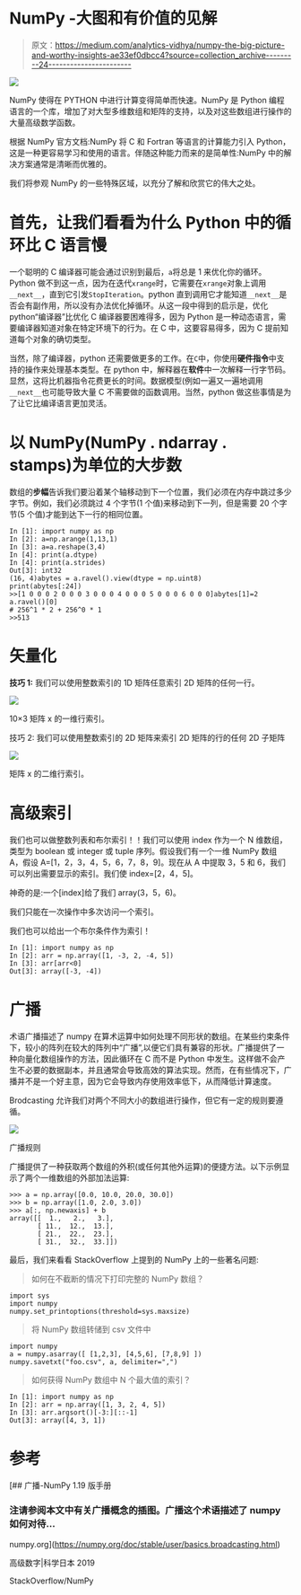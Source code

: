 # NumPy -大图和有价值的见解

> 原文：<https://medium.com/analytics-vidhya/numpy-the-big-picture-and-worthy-insights-ae33ef0dbcc4?source=collection_archive---------24----------------------->

![](img/6aba46d93b52a07e34d51727dabe511b.png)

NumPy 使得在 PYTHON 中进行计算变得简单而快速。NumPy 是 Python 编程语言的一个库，增加了对大型多维数组和矩阵的支持，以及对这些数组进行操作的大量高级数学函数。

根据 NumPy 官方文档:NumPy 将 C 和 Fortran 等语言的计算能力引入 Python，这是一种更容易学习和使用的语言。伴随这种能力而来的是简单性:NumPy 中的解决方案通常是清晰而优雅的。

我们将参观 NumPy 的一些特殊区域，以充分了解和欣赏它的伟大之处。

# **首先，让我们看看为什么 Python 中的循环比 C 语言慢**

一个聪明的 C 编译器可能会通过识别到最后，`a`将总是 1 来优化你的循环。Python 做不到这一点，因为在迭代`xrange`时，它需要在`xrange`对象上调用`__next__`，直到它引发`StopIteration`。python 直到调用它才能知道`__next__`是否会有副作用，所以没有办法优化掉循环。从这一段中得到的启示是，优化 python“编译器”比优化 C 编译器要困难得多，因为 Python 是一种动态语言，需要编译器知道对象在特定环境下的行为。在 C 中，这要容易得多，因为 C 提前知道每个对象的确切类型。

当然，除了编译器，python 还需要做更多的工作。在`C`中，你使用**硬件指令**中支持的操作来处理基本类型。在 python 中，解释器在**软件**中一次解释一行字节码。显然，这将比机器指令花费更长的时间。数据模型(例如一遍又一遍地调用`__next__`也可能导致大量 C 不需要做的函数调用。当然，python 做这些事情是为了让它比编译语言更加灵活。

# **以 NumPy(NumPy . ndarray . stamps)为单位的大步数**

数组的**步幅**告诉我们要沿着某个轴移动到下一个位置，我们必须在内存中跳过多少字节。例如，我们必须跳过 4 个字节(1 个值)来移动到下一列，但是需要 20 个字节(5 个值)才能到达下一行的相同位置。

```
In [1]: import numpy as np
In [2]: a=np.arange(1,13,1)
In [3]: a=a.reshape(3,4)
In [4]: print(a.dtype)
In [4]: print(a.strides)
Out[3]: int32
(16, 4)abytes = a.ravel().view(dtype = np.uint8)
print(abytes[:24])
>>[1 0 0 0 2 0 0 0 3 0 0 0 4 0 0 0 5 0 0 0 6 0 0 0]abytes[1]=2
a.ravel()[0]
# 256^1 * 2 + 256^0 * 1
>>513
```

# **矢量化**

**技巧 1:** 我们可以使用整数索引的 1D 矩阵任意索引 2D 矩阵的任何一行。

![](img/99e2a58bae722c6202e2897cb4d6909e.png)

10×3 矩阵 x 的一维行索引。

技巧 2: 我们可以使用整数索引的 2D 矩阵来索引 2D 矩阵的行的任何 2D 子矩阵

![](img/7606df030d137c098edb53e26c9fd085.png)

矩阵 x 的二维行索引。

# **高级索引**

我们也可以做整数列表和布尔索引！！我们可以使用 index 作为一个 N 维数组，类型为 boolean 或 integer 或 tuple 序列。假设我们有一个一维 NumPy 数组 A，假设 A=[1，2，3，4，5，6，7，8，9]。现在从 A 中提取 3，5 和 6，我们可以列出需要显示的索引。我们使 index=[2，4，5]。

神奇的是:一个[index]给了我们 array(3，5，6)。

我们只能在一次操作中多次访问一个索引。

我们也可以给出一个布尔条件作为索引！

```
In [1]: import numpy as np
In [2]: arr = np.array([1, -3, 2, -4, 5])
In [3]: arr[arr<0]
Out[3]: array([-3, -4])
```

# **广播**

术语广播描述了 numpy 在算术运算中如何处理不同形状的数组。在某些约束条件下，较小的阵列在较大的阵列中“广播”,以便它们具有兼容的形状。广播提供了一种向量化数组操作的方法，因此循环在 C 而不是 Python 中发生。这样做不会产生不必要的数据副本，并且通常会导致高效的算法实现。然而，在有些情况下，广播并不是一个好主意，因为它会导致内存使用效率低下，从而降低计算速度。

Brodcasting 允许我们对两个不同大小的数组进行操作，但它有一定的规则要遵循。

![](img/67d8a2fd03b9837127508fa58d0fd064.png)

广播规则

广播提供了一种获取两个数组的外积(或任何其他外运算)的便捷方法。以下示例显示了两个一维数组的外部加法运算:

```
>>> a = np.array([0.0, 10.0, 20.0, 30.0])
>>> b = np.array([1.0, 2.0, 3.0])
>>> a[:, np.newaxis] + b
array([[  1.,   2.,   3.],
       [ 11.,  12.,  13.],
       [ 21.,  22.,  23.],
       [ 31.,  32.,  33.]])
```

最后，我们来看看 StackOverflow 上提到的 NumPy 上的一些著名问题:

> 如何在不截断的情况下打印完整的 NumPy 数组？

```
import sys
import numpy
numpy.set_printoptions(threshold=sys.maxsize)
```

> 将 NumPy 数组转储到 csv 文件中

```
import numpy
a = numpy.asarray([ [1,2,3], [4,5,6], [7,8,9] ])
numpy.savetxt("foo.csv", a, delimiter=",")
```

> 如何获得 NumPy 数组中 N 个最大值的索引？

```
In [1]: import numpy as np
In [2]: arr = np.array([1, 3, 2, 4, 5])
In [3]: arr.argsort()[-3:][::-1]
Out[3]: array([4, 3, 1])
```

# 参考

[](https://numpy.org/doc/stable/user/basics.broadcasting.html) [## 广播-NumPy 1.19 版手册

### 注请参阅本文中有关广播概念的插图。广播这个术语描述了 numpy 如何对待…

numpy.org](https://numpy.org/doc/stable/user/basics.broadcasting.html) 

高级数字|科学日本 2019

StackOverflow/NumPy